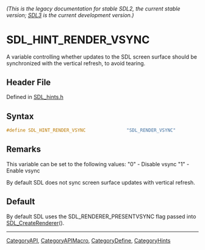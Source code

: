 ###### (This is the legacy documentation for stable SDL2, the current stable version; [SDL3](https://wiki.libsdl.org/SDL3/) is the current development version.)
# SDL_HINT_RENDER_VSYNC

A variable controlling whether updates to the SDL screen surface should be synchronized with the vertical refresh, to avoid tearing.

## Header File

Defined in [SDL_hints.h](https://github.com/libsdl-org/SDL/blob/SDL2/include/SDL_hints.h)

## Syntax

```c
#define SDL_HINT_RENDER_VSYNC               "SDL_RENDER_VSYNC"
```

## Remarks

This variable can be set to the following values: "0" - Disable vsync "1" -
Enable vsync

By default SDL does not sync screen surface updates with vertical refresh.

## Default

By default SDL uses the SDL_RENDERER_PRESENTVSYNC flag passed into [SDL_CreateRenderer](SDL_CreateRenderer)().

----
[CategoryAPI](CategoryAPI), [CategoryAPIMacro](CategoryAPIMacro), [CategoryDefine](CategoryDefine), [CategoryHints](CategoryHints)


